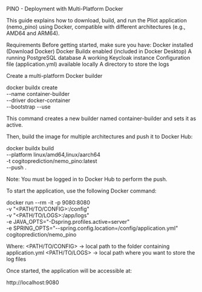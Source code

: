 PINO - Deployment with Multi-Platform Docker

This guide explains how to download, build, and run the Pliot application (nemo_pino) using Docker, compatible with different architectures (e.g., AMD64 and ARM64).

Requirements
	Before getting started, make sure you have:
	Docker installed (Download Docker)
	Docker Buildx enabled (included in Docker Desktop)
	A running PostgreSQL database
	A working Keycloak instance
	Configuration file (application.yml) available locally
	A directory to store the logs

Create a multi-platform Docker builder

docker buildx create \
  --name container-builder \
  --driver docker-container \
  --bootstrap --use

This command creates a new builder named container-builder and sets it as active.

Then, build the image for multiple architectures and push it to Docker Hub:

docker buildx build \
  --platform linux/amd64,linux/aarch64 \
  -t cogitoprediction/nemo_pino:latest \
  --push .

Note: You must be logged in to Docker Hub to perform the push.

To start the application, use the following Docker command:

docker run --rm -it -p 9080:8080 \
  -v "<PATH/TO/CONFIG>:/config" \
  -v "<PATH/TO/LOGS>:/app/logs" \
  -e JAVA_OPTS="-Dspring.profiles.active=server" \
  -e SPRING_OPTS="--spring.config.location=/config/application.yml" \
  cogitoprediction/nemo_pino

Where:
	<PATH/TO/CONFIG> → local path to the folder containing application.yml
	<PATH/TO/LOGS> → local path where you want to store the log files
	
Once started, the application will be accessible at:

http://localhost:9080
